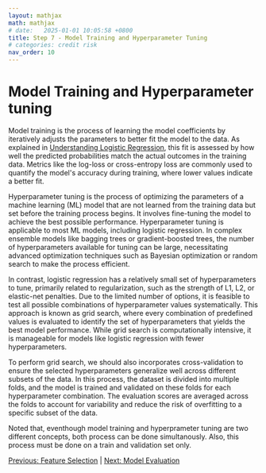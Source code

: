 ```yaml
---
layout: mathjax
math: mathjax
# date:   2025-01-01 10:05:58 +0800
title: Step 7 - Model Training and Hyperparameter Tuning
# categories: credit risk
nav_order: 10
---
```


# Model Training and Hyperparameter tuning
Model training is the process of learning the model coefficients by iteratively adjusts the parameters to better fit the model to the data. As explained in [Understanding Logistic Regression](logistic-regression-modelling.md), this fit is assessed by how well the predicted probabilities match the actual outcomes in the training data. Metrics like the log-loss or cross-entropy loss are commonly used to quantify the model's accuracy during training, where lower values indicate a better fit.

Hyperparameter tuning is the process of optimizing the parameters of a machine learning (ML) model that are not learned from the training data but set before the training process begins. It involves fine-tuning the model to achieve the best possible performance. Hyperparameter tuning is applicable to most ML models, including logistic regression. In complex ensemble models like bagging trees or gradient-boosted trees, the number of hyperparameters available for tuning can be large, necessitating advanced optimization techniques such as Bayesian optimization or random search to make the process efficient.

In contrast, logistic regression has a relatively small set of hyperparameters to tune, primarily related to regularization, such as the strength of L1, L2, or elastic-net penalties. Due to the limited number of options, it is feasible to test all possible combinations of hyperparameter values systematically. This approach is known as grid search, where every combination of predefined values is evaluated to identify the set of hyperparameters that yields the best model performance. While grid search is computationally intensive, it is manageable for models like logistic regression with fewer hyperparameters.

To perform grid search, we should also incorporates cross-validation to ensure the selected hyperparameters generalize well across different subsets of the data. In this process, the dataset is divided into multiple folds, and the model is trained and validated on these folds for each hyperparameter combination. The evaluation scores are averaged across the folds to account for variability and reduce the risk of overfitting to a specific subset of the data. 

Noted that, eventhough model training and hyperprameter tuning are two different concepts, both process can be done simultanously. Also, this process must be done on a train and validation set only.

[Previous: Feature Selection](./feature-selection.md) | [Next: Model Evaluation](./model-evaluation.md)